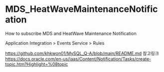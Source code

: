 # MDS_HeatWaveMaintenanceNotification
How to subscribe MDS and HeatWave Maintenance Notification

Application Integration > Events Service > Rules

https://github.com/khkwon01/MySQL_Q-A/blob/main/README.md
참고링크
https://docs.oracle.com/en-us/iaas/Content/Notification/Tasks/create-topic.htm?Highlight=%08topic

